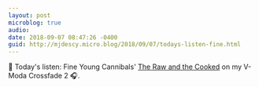 ```yaml
---
layout: post
microblog: true
audio: 
date: 2018-09-07 08:47:26 -0400
guid: http://mjdescy.micro.blog/2018/09/07/todays-listen-fine.html
---
```

🎵 Today's listen: Fine Young Cannibals' [The Raw and the Cooked](https://itunes.apple.com/us/album/the-raw-the-cooked/1313940401) on my V-Moda Crossfade 2 🎧.
